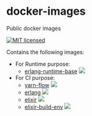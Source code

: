 # docker-images
Public docker images

[![MIT licensed](https://img.shields.io/badge/license-MIT-blue.svg)](https://tldrlegal.com/license/mit-license#summary)

Contains the following images:
* For Runtime purpose:
  * [erlang-runtime-base](erlang-runtime-base/) [![](https://images.microbadger.com/badges/image/easymile/erlang-runtime-base.svg)](https://microbadger.com/images/easymile/erlang-runtime-base "Get your own image badge on microbadger.com")
* For CI purpose:
  * [yarn-flow](yarn-flow/) [![](https://images.microbadger.com/badges/image/easymile/yarn-flow.svg)](https://microbadger.com/images/easymile/yarn-flow "Get your own image badge on microbadger.com")
  * [erlang](erlang/) [![](https://images.microbadger.com/badges/image/easymile/erlang.svg)](https://microbadger.com/images/easymile/erlang "Get your own image badge on microbadger.com")
  * [elixir](elixir/) [![](https://images.microbadger.com/badges/image/easymile/elixir.svg)](https://microbadger.com/images/easymile/elixir "Get your own image badge on microbadger.com")
  * [elixir-build-env](elixir-build-env/) [![](https://images.microbadger.com/badges/image/easymile/elixir-build-env.svg)](https://microbadger.com/images/easymile/elixir-build-env "Get your own image badge on microbadger.com")
